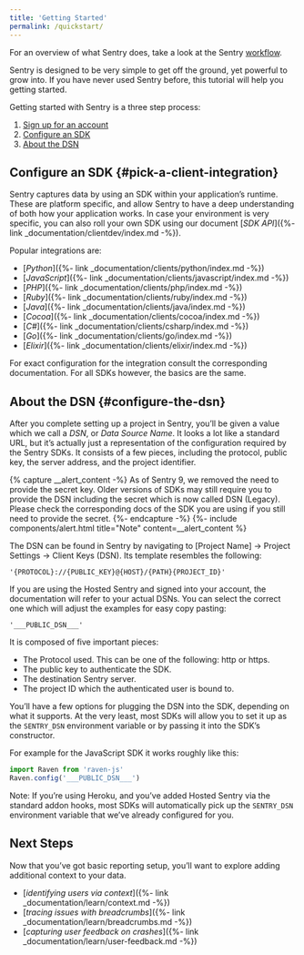 ```yaml
---
title: 'Getting Started'
permalink: /quickstart/
---
```


For an overview of what Sentry does, take a look at the Sentry [workflow](https://blog.sentry.io/2018/03/06/the-sentry-workflow).

Sentry is designed to be very simple to get off the ground, yet powerful to grow into. If you have never used Sentry before, this tutorial will help you getting started.

Getting started with Sentry is a three step process:

1.  [Sign up for an account](https://sentry.io/signup/)
2.  [Configure an SDK](#pick-a-client-integration)
3.  [About the DSN](#configure-the-dsn)

## Configure an SDK {#pick-a-client-integration}

Sentry captures data by using an SDK within your application’s runtime. These are platform specific, and allow Sentry to have a deep understanding of both how your application works. In case your environment is very specific, you can also roll your own SDK using our document [_SDK API_]({%- link _documentation/clientdev/index.md -%}).

Popular integrations are:

-   [_Python_]({%- link _documentation/clients/python/index.md -%})
-   [_JavaScript_]({%- link _documentation/clients/javascript/index.md -%})
-   [_PHP_]({%- link _documentation/clients/php/index.md -%})
-   [_Ruby_]({%- link _documentation/clients/ruby/index.md -%})
-   [_Java_]({%- link _documentation/clients/java/index.md -%})
-   [_Cocoa_]({%- link _documentation/clients/cocoa/index.md -%})
-   [_C#_]({%- link _documentation/clients/csharp/index.md -%})
-   [_Go_]({%- link _documentation/clients/go/index.md -%})
-   [_Elixir_]({%- link _documentation/clients/elixir/index.md -%})

For exact configuration for the integration consult the corresponding documentation. For all SDKs however, the basics are the same.

## About the DSN {#configure-the-dsn}

After you complete setting up a project in Sentry, you’ll be given a value which we call a _DSN_, or _Data Source Name_. It looks a lot like a standard URL, but it’s actually just a representation of the configuration required by the Sentry SDKs. It consists of a few pieces, including the protocol, public key, the server address, and the project identifier.

{% capture __alert_content -%}
As of Sentry 9, we removed the need to provide the secret key. Older versions of SDKs may still require you to provide the DSN including the secret which is now called DSN (Legacy). Please check the corresponding docs of the SDK you are using if you still need to provide the secret.
{%- endcapture -%}
{%- include components/alert.html
  title="Note"
  content=__alert_content
%}

The DSN can be found in Sentry by navigating to [Project Name] -> Project Settings -> Client Keys (DSN). Its template resembles the following:

```
'{PROTOCOL}://{PUBLIC_KEY}@{HOST}/{PATH}{PROJECT_ID}'
```

If you are using the Hosted Sentry and signed into your account, the documentation will refer to your actual DSNs. You can select the correct one which will adjust the examples for easy copy pasting:

```
'___PUBLIC_DSN___'
```

It is composed of five important pieces:

-   The Protocol used. This can be one of the following: http or https.
-   The public key to authenticate the SDK.
-   The destination Sentry server.
-   The project ID which the authenticated user is bound to.

You’ll have a few options for plugging the DSN into the SDK, depending on what it supports. At the very least, most SDKs will allow you to set it up as the `SENTRY_DSN` environment variable or by passing it into the SDK’s constructor.

For example for the JavaScript SDK it works roughly like this:

```javascript
import Raven from 'raven-js'
Raven.config('___PUBLIC_DSN___')
```

Note: If you’re using Heroku, and you’ve added Hosted Sentry via the standard addon hooks, most SDKs will automatically pick up the `SENTRY_DSN` environment variable that we’ve already configured for you.

## Next Steps

Now that you’ve got basic reporting setup, you’ll want to explore adding additional context to your data.

-   [_identifying users via context_]({%- link _documentation/learn/context.md -%})
-   [_tracing issues with breadcrumbs_]({%- link _documentation/learn/breadcrumbs.md -%})
-   [_capturing user feedback on crashes_]({%- link _documentation/learn/user-feedback.md -%})
